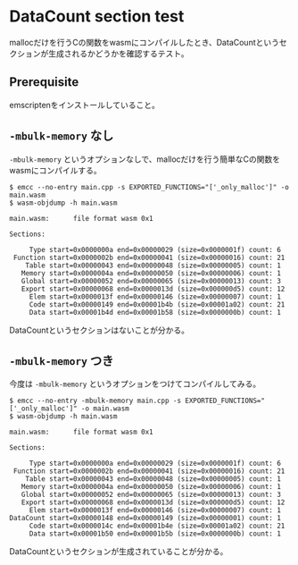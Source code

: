 # DataCount section test
mallocだけを行うCの関数をwasmにコンパイルしたとき、DataCountというセクションが生成されるかどうかを確認するテスト。

## Prerequisite
emscriptenをインストールしていること。

## `-mbulk-memory` なし
`-mbulk-memory` というオプションなしで、mallocだけを行う簡単なCの関数をwasmにコンパイルする。
```
$ emcc --no-entry main.cpp -s EXPORTED_FUNCTIONS="['_only_malloc']" -o main.wasm
$ wasm-objdump -h main.wasm

main.wasm:      file format wasm 0x1

Sections:

     Type start=0x0000000a end=0x00000029 (size=0x0000001f) count: 6
 Function start=0x0000002b end=0x00000041 (size=0x00000016) count: 21
    Table start=0x00000043 end=0x00000048 (size=0x00000005) count: 1
   Memory start=0x0000004a end=0x00000050 (size=0x00000006) count: 1
   Global start=0x00000052 end=0x00000065 (size=0x00000013) count: 3
   Export start=0x00000068 end=0x0000013d (size=0x000000d5) count: 12
     Elem start=0x0000013f end=0x00000146 (size=0x00000007) count: 1
     Code start=0x00000149 end=0x00001b4b (size=0x00001a02) count: 21
     Data start=0x00001b4d end=0x00001b58 (size=0x0000000b) count: 1
```
DataCountというセクションはないことが分かる。

## `-mbulk-memory` つき
今度は `-mbulk-memory` というオプションをつけてコンパイルしてみる。
```
$ emcc --no-entry -mbulk-memory main.cpp -s EXPORTED_FUNCTIONS="['_only_malloc']" -o main.wasm
$ wasm-objdump -h main.wasm

main.wasm:      file format wasm 0x1

Sections:

     Type start=0x0000000a end=0x00000029 (size=0x0000001f) count: 6
 Function start=0x0000002b end=0x00000041 (size=0x00000016) count: 21
    Table start=0x00000043 end=0x00000048 (size=0x00000005) count: 1
   Memory start=0x0000004a end=0x00000050 (size=0x00000006) count: 1
   Global start=0x00000052 end=0x00000065 (size=0x00000013) count: 3
   Export start=0x00000068 end=0x0000013d (size=0x000000d5) count: 12
     Elem start=0x0000013f end=0x00000146 (size=0x00000007) count: 1
DataCount start=0x00000148 end=0x00000149 (size=0x00000001) count: 1
     Code start=0x0000014c end=0x00001b4e (size=0x00001a02) count: 21
     Data start=0x00001b50 end=0x00001b5b (size=0x0000000b) count: 1
```
DataCountというセクションが生成されていることが分かる。
